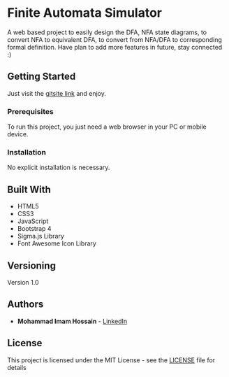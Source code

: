# Finite Automata Simulator

A web based project to easily design the DFA, NFA state diagrams, to convert NFA to equivalent DFA, to convert from NFA/DFA to corresponding formal definition. Have plan to add more features in future, stay connected :)

## Getting Started

Just visit the [gitsite link](https://devimam.github.io/automata/) and enjoy.

### Prerequisites

To run this project, you just need a web browser in your PC or mobile device.

### Installation

No explicit installation is necessary.

## Built With

* HTML5
* CSS3
* JavaScript
* Bootstrap 4
* Sigma.js Library
* Font Awesome Icon Library

## Versioning

Version 1.0

## Authors

* **Mohammad Imam Hossain** - [LinkedIn](https://www.linkedin.com/in/mohammad-imam/)

## License

This project is licensed under the MIT License - see the [LICENSE](LICENSE) file for details
